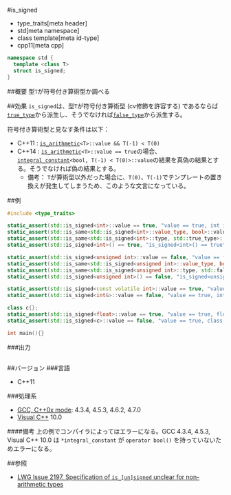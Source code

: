 #is_signed
* type_traits[meta header]
* std[meta namespace]
* class template[meta id-type]
* cpp11[meta cpp]

```cpp
namespace std {
  template <class T>
  struct is_signed;
}
```

##概要
型`T`が符号付き算術型か調べる


##効果
`is_signed`は、型`T`が符号付き算術型 (cv修飾を許容する) であるならば[`true_type`](./integral_constant-true_type-false_type.md)から派生し、そうでなければ[`false_type`](./integral_constant-true_type-false_type.md)から派生する。

符号付き算術型と見なす条件は以下：

- C++11 : [`is_arithmetic`](./is_arithmetic.md)`<T>::value && T(-1) < T(0)`
- C++14 : [`is_arithmetic`](./is_arithmetic.md)`<T>::value == true`の場合、[`integral_constant`](./integral_constant-true_type-false_type.md)`<bool, T(-1) < T(0)>::value`の結果を真偽の結果とする。そうでなければ偽の結果とする。
    - 備考： `T`が算術型以外だった場合に、`T(0)`、`T(-1)`でテンプレートの置き換えが発生してしまうため、このような文言になっている。


##例
```cpp
#include <type_traits>

static_assert(std::is_signed<int>::value == true, "value == true, int is signed");
static_assert(std::is_same<std::is_signed<int>::value_type, bool>::value, "value_type == bool");
static_assert(std::is_same<std::is_signed<int>::type, std::true_type>::value, "type == true_type");
static_assert(std::is_signed<int>() == true, "is_signed<int>() == true");

static_assert(std::is_signed<unsigned int>::value == false, "value == false, unsigned int is not signed");
static_assert(std::is_same<std::is_signed<unsigned int>::value_type, bool>::value, "value_type == bool");
static_assert(std::is_same<std::is_signed<unsigned int>::type, std::false_type>::value, "type == false_type");
static_assert(std::is_signed<unsigned int>() == false, "is_signed<unsigned int>() == false");

static_assert(std::is_signed<const volatile int>::value == true, "value == true, const volatile int is signed");
static_assert(std::is_signed<int&>::value == false, "value == true, int& is not signed");

class c{};
static_assert(std::is_signed<float>::value == true, "value == true, float is signed");
static_assert(std::is_signed<c>::value == false, "value == true, class is not signed");

int main(){}
```

###出力
```
```

##バージョン
###言語
- C++11

###処理系
- [GCC, C++0x mode](/implementation.md#gcc): 4.3.4, 4.5.3, 4.6.2, 4.7.0
- [Visual C++](/implementation.md#visual_cpp) 10.0

####備考
上の例でコンパイラによってはエラーになる。GCC 4.3.4, 4.5.3, Visual C++ 10.0 は `*integral_constant` が `operator bool()` を持っていないためエラーになる。


##参照
- [LWG Issue 2197. Specification of `is_[un]signed` unclear for non-arithmetic types](http://www.open-std.org/jtc1/sc22/wg21/docs/lwg-defects.html#2197)

